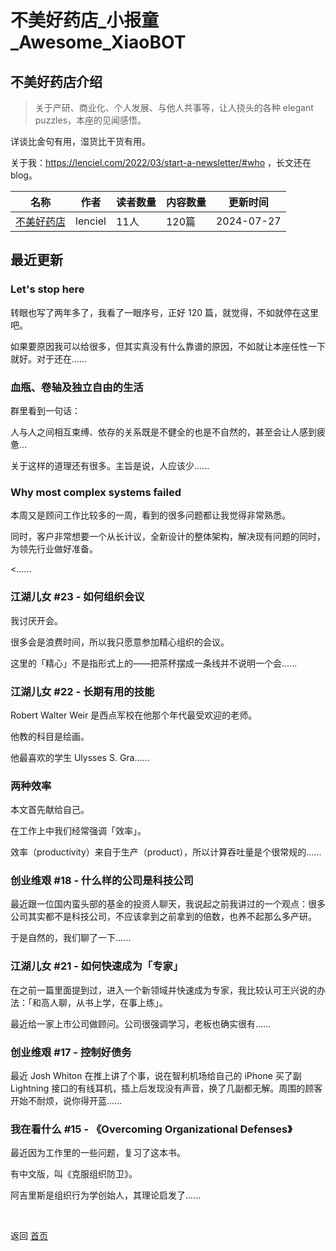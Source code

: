 # 不美好药店_小报童_Awesome_XiaoBOT

## 不美好药店介绍
> 关于产研、商业化、个人发展、与他人共事等，让人挠头的各种 elegant puzzles，本座的见闻感悟。    
    
详谈比金句有用，湿货比干货有用。    
    
关于我：https://lenciel.com/2022/03/start-a-newsletter/#who ，长文还在blog。  
  


|名称|作者|读者数量|内容数量|更新时间|
|---|---|---|---|---|
|[不美好药店](https://xiaobot.net/p/lenciel?refer=9c3f1c95-a052-465a-9902-f6d75080262a)|lenciel|11人|120篇|2024-07-27|

## 最近更新
### Let's stop here

转眼也写了两年多了，我看了一眼序号，正好 120 篇，就觉得，不如就停在这里吧。

如果要原因我可以给很多，但其实真没有什么靠谱的原因，不如就让本座任性一下就好。对于还在......

### 血瓶、卷轴及独立自由的生活

群里看到一句话：

人与人之间相互束缚、依存的关系既是不健全的也是不自然的，甚至会让人感到疲惫...

关于这样的道理还有很多。主旨是说，人应该少......

### Why most complex systems failed

本周又是顾问工作比较多的一周，看到的很多问题都让我觉得非常熟悉。

同时，客户非常想要一个从长计议，全新设计的整体架构，解决现有问题的同时，为领先行业做好准备。

<......

### 江湖儿女 #23 - 如何组织会议

我讨厌开会。

很多会是浪费时间，所以我只愿意参加精心组织的会议。

这里的「精心」不是指形式上的——把茶杯摆成一条线并不说明一个会......

### 江湖儿女 #22 - 长期有用的技能

Robert Walter Weir 是西点军校在他那个年代最受欢迎的老师。

他教的科目是绘画。

他最喜欢的学生 Ulysses S. Gra......

### 两种效率

本文首先献给自己。

在工作上中我们经常强调「效率」。

效率（productivity）来自于生产（product），所以计算吞吐量是个很常规的......

### 创业维艰 #18 - 什么样的公司是科技公司

最近跟一位国内蛮头部的基金的投资人聊天，我说起之前我讲过的一个观点：很多公司其实都不是科技公司，不应该拿到之前拿到的倍数，也养不起那么多产研。

于是自然的，我们聊了一下......

### 江湖儿女 #21 - 如何快速成为「专家」

在之前一篇里面提到过，进入一个新领域并快速成为专家，我比较认可王兴说的办法：「和高人聊，从书上学，在事上练」。

最近给一家上市公司做顾问。公司很强调学习，老板也确实很有......

### 创业维艰 #17 - 控制好债务

最近 Josh Whiton 在推上讲了个事，说在智利机场给自己的 iPhone 买了副 Lightning
接口的有线耳机，插上后发现没有声音，换了几副都无解。周围的顾客开始不耐烦，说你得开蓝......

### 我在看什么 #15 - 《Overcoming Organizational Defenses》

最近因为工作里的一些问题，复习了这本书。

有中文版，叫《克服组织防卫》。

阿吉里斯是组织行为学创始人，其理论启发了......


<a href="https://github.com/Reno9527/awesome-xiaobot" style="color: white; text-decoration: none;">awesome-xiaobot</a>

返回 [首页](../README.md)
